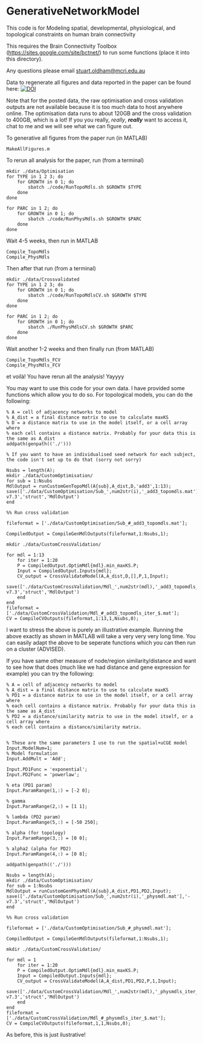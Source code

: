 # GenerativeNetworkModel

This code is for Modeling spatial, developmental, physiological, and topological constraints on human brain connectivity

This requires the Brain Connectivity Toolbox (https://sites.google.com/site/bctnet/) to run some functions (place it into this directory).

Any questions please email stuart.oldham@mcri.edu.au

Data to regenerate all figures and data reported in the paper can be found here:
[![DOI](https://zenodo.org/badge/DOI/10.5281/zenodo.6341625.svg)](https://doi.org/10.5281/zenodo.6341625)

Note that for the posted data, the raw optimisation and cross validation outputs are not available because it is too much data to host anywhere online. The optimisation data runs to about 120GB and the cross validation to 400GB, which is a lot! If you you really, *really*, ***really*** want to access it, chat to me and we will see what we can figure out.

To generative all figures from the paper run (in MATLAB)

```
MakeAllFigures.m
```

To rerun all analysis for the paper, run (from a terminal)

```
mkdir ./data/Optimisation
for TYPE in 1 2 3; do
    for GROWTH in 0 1; do
        sbatch ./code/RunTopoMdls.sh $GROWTH $TYPE
    done
done

for PARC in 1 2; do
    for GROWTH in 0 1; do
        sbatch ./code/RunPhysMdls.sh $GROWTH $PARC
    done
done
```

Wait 4-5 weeks, then run in MATLAB


```
Compile_TopoMdls
Compile_PhysMdls
```

Then after that run (from a terminal)

```
mkdir ./data/Crossvalidated
for TYPE in 1 2 3; do
    for GROWTH in 0 1; do
        sbatch ./code/RunTopoMdlsCV.sh $GROWTH $TYPE
    done
done

for PARC in 1 2; do
    for GROWTH in 0 1; do
        sbatch ./RunPhysMdlsCV.sh $GROWTH $PARC
    done
done
```

Wait another 1-2 weeks and then finally run (from MATLAB)

```
Compile_TopoMdls_FCV
Compile_PhysMdls_FCV
```

et voilà! You have rerun all the analysis! Yayyyy

You may want to use this code for your own data. I have provided some functions which allow you to do so. For topological models, you can do the following:

```
% A = cell of adjacency networks to model
% A_dist = a final distance matrix to use to calculate maxKS
% D = a distance matrix to use in the model itself, or a cell array where 
% each cell contains a distance matrix. Probably for your data this is the same as A_dist
addpath(genpath(('./')))

% If you want to have an individualised seed network for each subject, the code isn't set up to do that (sorry not sorry)

Nsubs = length(A);
mkdir ./data/CustomOptimisation/
for sub = 1:Nsubs
MdlOutput = runCustomGenTopoMdl(A{sub},A_dist,D,'add3',1:13);
save(['./data/CustomOptimisation/Sub_',num2str(i),'_add3_topomdls.mat'],'-v7.3','struct','MdlOutput')
end

%% Run cross validation

fileformat = ['./data/CustomOptimisation/Sub_#_add3_topomdls.mat'];
        
CompiledOutput = CompileGenMdlOutputs(fileformat,1:Nsubs,1);

mkdir ./data/CustomCrossValidation/

for mdl = 1:13
    for iter = 1:20
    P = CompiledOutput.OptimMdl{mdl}.min_maxKS.P;
    Input = CompiledOutput.Inputs{mdl};
    CV_output = CrossValidateModel(A,A_dist,D,[],P,1,Input);
    save(['./data/CustomCrossValidation/Mdl_',num2str(mdl),'_add3_topomdls_iter_',num2str(iter),'.mat'],'-v7.3','struct','MdlOutput')
    end
end
fileformat = ['./data/CustomCrossValidation/Mdl_#_add3_topomdls_iter_$.mat'];
CV = CompileCVOutputs(fileformat,1:13,1,Nsubs,0);
```
I want to stress the above is purely an illustrative example. Running the above exactly as shown in MATLAB will take a very very very long time. You can easily adapt the above to be seperate functions which you can then run on a cluster (ADVISED).

If you have same other measure of node/region similarity/distance and want to see how that does (much like we had distance and gene expression for example) you can try the following:

```
% A = cell of adjacency networks to model
% A_dist = a final distance matrix to use to calculate maxKS
% PD1 = a distance matrix to use in the model itself, or a cell array where 
% each cell contains a distance matrix. Probably for your data this is the same as A_dist
% PD2 = a distance/similarity matrix to use in the model itself, or a cell array where 
% each cell contains a distance/similarity matrix.


% These are the same parameters I use to run the spatial+uCGE model
Input.ModelNum=1;
% Model formulation
Input.AddMult = 'Add';

Input.PD1Func = 'exponential';
Input.PD2Func = 'powerlaw';

% eta (PD1 param)
Input.ParamRange(1,:) = [-2 0];

% gamma
Input.ParamRange(2,:) = [1 1];

% lambda (PD2 param)
Input.ParamRange(5,:) = [-50 250];

% alpha (for topology)
Input.ParamRange(3,:) = [0 0];

% alpha2 (alpha for PD2)
Input.ParamRange(4,:) = [0 8];

addpath(genpath(('./')))

Nsubs = length(A);
mkdir ./data/CustomOptimisation/
for sub = 1:Nsubs
MdlOutput = runCustomGenPhysMdl(A{sub},A_dist,PD1,PD2,Input);
save(['./data/CustomOptimisation/Sub_',num2str(i),'_physmdl.mat'],'-v7.3','struct','MdlOutput')
end

%% Run cross validation

fileformat = ['./data/CustomOptimisation/Sub_#_physmdl.mat'];
        
CompiledOutput = CompileGenMdlOutputs(fileformat,1:Nsubs,1);

mkdir ./data/CustomCrossValidation/

for mdl = 1
    for iter = 1:20
    P = CompiledOutput.OptimMdl{mdl}.min_maxKS.P;
    Input = CompiledOutput.Inputs{mdl};
    CV_output = CrossValidateModel(A,A_dist,PD1,PD2,P,1,Input);
    save(['./data/CustomCrossValidation/Mdl_',num2str(mdl),'_physmdls_iter_',num2str(iter),'.mat'],'-v7.3','struct','MdlOutput')
    end
end
fileformat = ['./data/CustomCrossValidation/Mdl_#_physmdls_iter_$.mat'];
CV = CompileCVOutputs(fileformat,1,1,Nsubs,0);

```
As before, this is just ilustrative!
